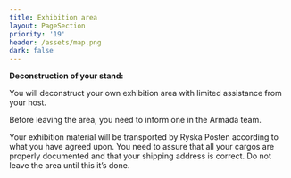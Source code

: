 ```yaml
---
title: Exhibition area
layout: PageSection
priority: '19'
header: /assets/map.png
dark: false
---
```

**Deconstruction of your stand:**

You will deconstruct your own exhibition area with limited assistance from your host. 

Before leaving the area, you need to inform one in the Armada team. 

Your exhibition material will be transported by Ryska Posten according to what you have agreed upon. You need to assure that all your cargos are properly documented and that your shipping address is correct. Do not leave the area until this it’s done.
